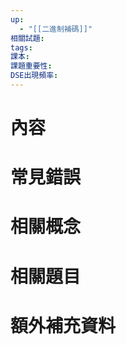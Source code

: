 ```yaml
---
up:
  - "[[二進制補碼]]"
相關試題: 
tags: 
課本: 
課題重要性: 
DSE出現頻率:
---
```

# 內容


# 常見錯誤
# 相關概念

# 相關題目
# 額外補充資料